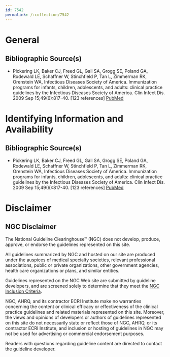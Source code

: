 ```yaml
---
id: 7542
permalink: /:collection/7542
---
```


# General

## Bibliographic Source(s)

- Pickering LK, Baker CJ, Freed GL, Gall SA, Grogg SE, Poland GA, Rodewald LE, Schaffner W, Stinchfield P, Tan L, Zimmerman RK, Orenstein WA, Infectious Diseases Society of America. Immunization programs for infants, children, adolescents, and adults: clinical practice guidelines by the Infectious Diseases Society of America. Clin Infect Dis. 2009 Sep 15;49(6):817-40. [123 references] [ PubMed ](http://www.ncbi.nlm.nih.gov/entrez/query.fcgi?cmd=Retrieve&db=pubmed&dopt=Abstract&list_uids=19659433)

# Identifying Information and Availability

## Bibliographic Source(s)

- Pickering LK, Baker CJ, Freed GL, Gall SA, Grogg SE, Poland GA, Rodewald LE, Schaffner W, Stinchfield P, Tan L, Zimmerman RK, Orenstein WA, Infectious Diseases Society of America. Immunization programs for infants, children, adolescents, and adults: clinical practice guidelines by the Infectious Diseases Society of America. Clin Infect Dis. 2009 Sep 15;49(6):817-40. [123 references] [ PubMed ](http://www.ncbi.nlm.nih.gov/entrez/query.fcgi?cmd=Retrieve&db=pubmed&dopt=Abstract&list_uids=19659433)

# Disclaimer

## NGC Disclaimer

The National Guideline Clearinghouse™ (NGC) does not develop, produce, approve, or endorse the guidelines represented on this site.

All guidelines summarized by NGC and hosted on our site are produced under the auspices of medical specialty societies, relevant professional associations, public or private organizations, other government agencies, health care organizations or plans, and similar entities.

Guidelines represented on the NGC Web site are submitted by guideline developers, and are screened solely to determine that they meet the [NGC Inclusion Criteria](/help-and-about/summaries/inclusion-criteria).

NGC, AHRQ, and its contractor ECRI Institute make no warranties concerning the content or clinical efficacy or effectiveness of the clinical practice guidelines and related materials represented on this site. Moreover, the views and opinions of developers or authors of guidelines represented on this site do not necessarily state or reflect those of NGC, AHRQ, or its contractor ECRI Institute, and inclusion or hosting of guidelines in NGC may not be used for advertising or commercial endorsement purposes.

Readers with questions regarding guideline content are directed to contact the guideline developer.

